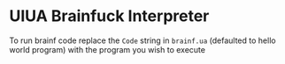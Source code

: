 # UIUA Brainfuck Interpreter

To run brainf code replace the `Code` string in `brainf.ua` (defaulted to hello world program) with the program you wish to execute
